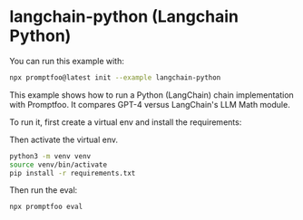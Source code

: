 # langchain-python (Langchain Python)

You can run this example with:

```bash
npx promptfoo@latest init --example langchain-python
```

This example shows how to run a Python (LangChain) chain implementation with Promptfoo. It compares GPT-4 versus LangChain's LLM Math module.

To run it, first create a virtual env and install the requirements:

Then activate the virtual env.

```sh
python3 -m venv venv
source venv/bin/activate
pip install -r requirements.txt
```

Then run the eval:

```
npx promptfoo eval
```
